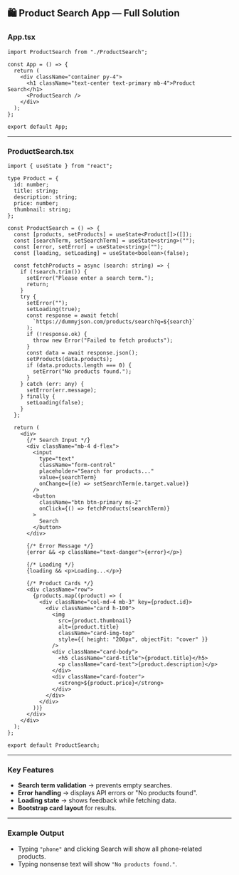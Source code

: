 ## 🛍 Product Search App — Full Solution

### **App.tsx**

```tsx
import ProductSearch from "./ProductSearch";

const App = () => {
  return (
    <div className="container py-4">
      <h1 className="text-center text-primary mb-4">Product Search</h1>
      <ProductSearch />
    </div>
  );
};

export default App;
```

---

### **ProductSearch.tsx**

```tsx
import { useState } from "react";

type Product = {
  id: number;
  title: string;
  description: string;
  price: number;
  thumbnail: string;
};

const ProductSearch = () => {
  const [products, setProducts] = useState<Product[]>([]);
  const [searchTerm, setSearchTerm] = useState<string>("");
  const [error, setError] = useState<string>("");
  const [loading, setLoading] = useState<boolean>(false);

  const fetchProducts = async (search: string) => {
    if (!search.trim()) {
      setError("Please enter a search term.");
      return;
    }
    try {
      setError("");
      setLoading(true);
      const response = await fetch(
        `https://dummyjson.com/products/search?q=${search}`
      );
      if (!response.ok) {
        throw new Error("Failed to fetch products");
      }
      const data = await response.json();
      setProducts(data.products);
      if (data.products.length === 0) {
        setError("No products found.");
      }
    } catch (err: any) {
      setError(err.message);
    } finally {
      setLoading(false);
    }
  };

  return (
    <div>
      {/* Search Input */}
      <div className="mb-4 d-flex">
        <input
          type="text"
          className="form-control"
          placeholder="Search for products..."
          value={searchTerm}
          onChange={(e) => setSearchTerm(e.target.value)}
        />
        <button
          className="btn btn-primary ms-2"
          onClick={() => fetchProducts(searchTerm)}
        >
          Search
        </button>
      </div>

      {/* Error Message */}
      {error && <p className="text-danger">{error}</p>}

      {/* Loading */}
      {loading && <p>Loading...</p>}

      {/* Product Cards */}
      <div className="row">
        {products.map((product) => (
          <div className="col-md-4 mb-3" key={product.id}>
            <div className="card h-100">
              <img
                src={product.thumbnail}
                alt={product.title}
                className="card-img-top"
                style={{ height: "200px", objectFit: "cover" }}
              />
              <div className="card-body">
                <h5 className="card-title">{product.title}</h5>
                <p className="card-text">{product.description}</p>
              </div>
              <div className="card-footer">
                <strong>${product.price}</strong>
              </div>
            </div>
          </div>
        ))}
      </div>
    </div>
  );
};

export default ProductSearch;
```

---

### **Key Features**

* **Search term validation** → prevents empty searches.
* **Error handling** → displays API errors or "No products found".
* **Loading state** → shows feedback while fetching data.
* **Bootstrap card layout** for results.

---

### **Example Output**

* Typing `"phone"` and clicking Search will show all phone-related products.
* Typing nonsense text will show `"No products found."`.
